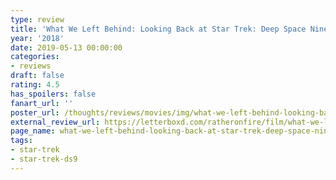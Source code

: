 ```yaml
---
type: review
title: 'What We Left Behind: Looking Back at Star Trek: Deep Space Nine'
year: '2018'
date: 2019-05-13 00:00:00
categories:
- reviews
draft: false
rating: 4.5
has_spoilers: false
fanart_url: ''
poster_url: /thoughts/reviews/movies/img/what-we-left-behind-looking-back-at-star-trek-deep-space-nine_poster.png
external_review_url: https://letterboxd.com/ratheronfire/film/what-we-left-behind-looking-back-at-star-trek-deep-space-nine/
page_name: what-we-left-behind-looking-back-at-star-trek-deep-space-nine
tags:
- star-trek
- star-trek-ds9
---
```


